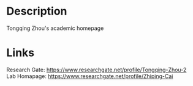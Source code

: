 # Description
Tongqing Zhou's academic homepage

# Links
Research Gate: <https://www.researchgate.net/profile/Tongqing-Zhou-2>  
Lab Homapage: <https://www.researchgate.net/profile/Zhiping-Cai>
